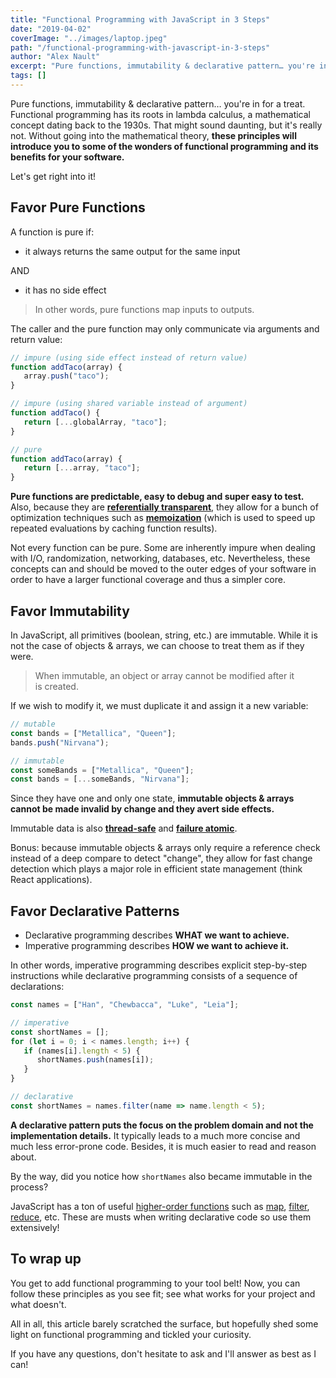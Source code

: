 ```yaml
---
title: "Functional Programming with JavaScript in 3 Steps"
date: "2019-04-02"
coverImage: "../images/laptop.jpeg"
path: "/functional-programming-with-javascript-in-3-steps"
author: "Alex Nault"
excerpt: "Pure functions, immutability & declarative pattern… you're in for a treat."
tags: []
---
```


Pure functions, immutability & declarative pattern… you're in for a treat.
Functional programming has its roots in lambda calculus, a mathematical concept dating back to the 1930s. That might sound daunting, but it's really not. Without going into the mathematical theory, **these principles will introduce you to some of the wonders of functional programming and its benefits for your software.**

Let's get right into it!

## Favor Pure Functions

A function is pure if:
- it always returns the same output for the same input

AND
- it has no side effect

> In other words, pure functions map inputs to outputs.

The caller and the pure function may only communicate via arguments and return value:

```js
// impure (using side effect instead of return value)
function addTaco(array) {
   array.push("taco");
}

// impure (using shared variable instead of argument)
function addTaco() {
   return [...globalArray, "taco"];
}

// pure
function addTaco(array) {
   return [...array, "taco"];
}
```

**Pure functions are predictable, easy to debug and super easy to test.** Also, because they are **[referentially transparent](https://en.wikipedia.org/wiki/Referential_transparency)**, they allow for a bunch of optimization techniques such as **[memoization](https://en.wikipedia.org/wiki/Memoization)** (which is used to speed up repeated evaluations by caching function results).

Not every function can be pure. Some are inherently impure when dealing with I/O, randomization, networking, databases, etc. Nevertheless, these concepts can and should be moved to the outer edges of your software in order to have a larger functional coverage and thus a simpler core.

## Favor Immutability

In JavaScript, all primitives (boolean, string, etc.) are immutable. While it is not the case of objects & arrays, we can choose to treat them as if they were.

> When immutable, an object or array cannot be modified after it is created.

If we wish to modify it, we must duplicate it and assign it a new variable:

```js
// mutable
const bands = ["Metallica", "Queen"];
bands.push("Nirvana");

// immutable
const someBands = ["Metallica", "Queen"];
const bands = [...someBands, "Nirvana"];
```

Since they have one and only one state, **immutable objects & arrays cannot be made invalid by change and they avert side effects.**

Immutable data is also **[thread-safe](https://en.wikipedia.org/wiki/Thread_safety)** and **[failure atomic](https://stackoverflow.com/a/29843251/1620780)**.

Bonus: because immutable objects & arrays only require a reference check instead of a deep compare to detect "change", they allow for fast change detection which plays a major role in efficient state management (think React applications).

## Favor Declarative Patterns

- Declarative programming describes **WHAT we want to achieve.**
- Imperative programming describes **HOW we want to achieve it.**

In other words, imperative programming describes explicit step-by-step instructions while declarative programming consists of a sequence of declarations:

```js
const names = ["Han", "Chewbacca", "Luke", "Leia"];

// imperative
const shortNames = [];
for (let i = 0; i < names.length; i++) {
   if (names[i].length < 5) {
      shortNames.push(names[i]);
   }
}

// declarative
const shortNames = names.filter(name => name.length < 5);
```

**A declarative pattern puts the focus on the problem domain and not the implementation details.** It typically leads to a much more concise and much less error-prone code. Besides, it is much easier to read and reason about.

By the way, did you notice how `shortNames` also became immutable in the process?

JavaScript has a ton of useful [higher-order functions](https://en.wikipedia.org/wiki/Higher-order_function) such as [map](https://developer.mozilla.org/en-US/docs/Web/JavaScript/Reference/Global_Objects/Array/map), [filter](https://developer.mozilla.org/en-US/docs/Web/JavaScript/Reference/Global_Objects/Array/filter), [reduce](https://developer.mozilla.org/en-US/docs/Web/JavaScript/Reference/Global_Objects/Array/reduce), etc. These are musts when writing declarative code so use them extensively!

## To wrap up
You get to add functional programming to your tool belt! Now, you can follow these principles as you see fit; see what works for your project and what doesn't.

All in all, this article barely scratched the surface, but hopefully shed some light on functional programming and tickled your curiosity.

If you have any questions, don't hesitate to ask and I'll answer as best as I can!
